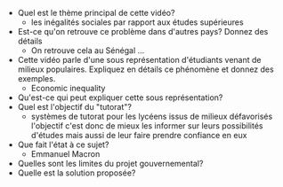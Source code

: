 -   Quel est le thème principal de cette vidéo?  
	- les inégalités sociales par rapport aux études supérieures
-   Est-ce qu'on retrouve ce problème dans d'autres pays? Donnez des détails  
	- On retrouve cela au Sénégal …
-   Cette vidéo parle d'une sous représentation d'étudiants venant de milieux populaires. Expliquez en détails ce phénomène et donnez des exemples.  
	- Economic inequality 
-   Qu'est-ce qui peut expliquer cette sous représentation?
-   Quel est l'objectif du "tutorat"?  
	- systèmes de tutorat pour les lycéens issus de milieux défavorisés l'objectif c'est donc de mieux les informer sur leurs possibilités d'études mais aussi de leur faire prendre confiance en eux
-   Que fait l'état à ce sujet?
	- Emmanuel Macron
-   Quelles sont les limites du projet gouvernemental?
-   Quelle est la solution proposée?